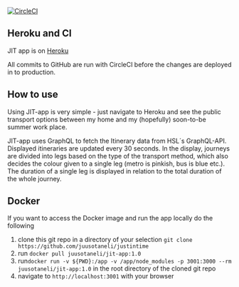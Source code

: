 [![CircleCI](https://circleci.com/gh/juusotaneli/justintime.svg?style=svg&circle-token=6b497b6e8478c7742bda3e2eeaaa91faf772c0e9)](https://circleci.com/gh/juusotaneli/justintime)

## Heroku and CI
JIT app is on [Heroku](https://justintime-app.herokuapp.com/)

All commits to GitHub are run with CircleCI before the changes are deployed in to production.

## How to use

Using JIT-app is very simple - just navigate to Heroku and see the public transport options between my home and my (hopefully) soon-to-be summer work place.

JIT-app uses GraphQL to fetch the Itinerary data from HSL´s GraphQL-API. Displayed itineraries are updated every 30 seconds. In the display, journeys are divided into legs based on the type of the transport method, which also decides the colour given to a single leg (metro is pinkish, bus is blue etc.). The duration of a single leg is displayed in relation to the total duration of the whole journey.

## Docker

If you want to access the Docker image and run the app locally do the following

1. clone this git repo in a directory of your selection `git clone https://github.com/juusotaneli/justintime`
2. run `docker pull juusotaneli/jit-app:1.0`
2. run`docker run -v ${PWD}:/app -v /app/node_modules -p 3001:3000 --rm juusotaneli/jit-app:1.0` in the root directory of the   cloned git repo
3. navigate to `http://localhost:3001` with your browser
